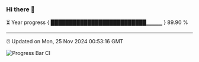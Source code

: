 ### Hi there 👋

⏳ Year progress { ██████████████████████████▁▁▁▁ } 89.90 %

---

⏰ Updated on Mon, 25 Nov 2024 00:53:16 GMT

![Progress Bar CI](https://github.com/Shyam-Makwana/GitHub-Actions-Demo/workflows/Progress%20Bar%20CI/badge.svg)
